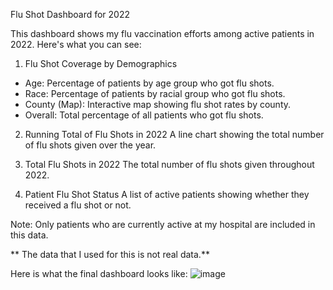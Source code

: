 Flu Shot Dashboard for 2022

This dashboard shows my flu vaccination efforts among active patients in 2022. Here's what you can see:

1. Flu Shot Coverage by Demographics
- Age: Percentage of patients by age group who got flu shots.
- Race: Percentage of patients by racial group who got flu shots.
- County (Map): Interactive map showing flu shot rates by county.
- Overall: Total percentage of all patients who got flu shots.

2. Running Total of Flu Shots in 2022
A line chart showing the total number of flu shots given over the year.

3. Total Flu Shots in 2022
The total number of flu shots given throughout 2022.

4. Patient Flu Shot Status
A list of active patients showing whether they received a flu shot or not.

Note: Only patients who are currently active at my hospital are included in this data.


** The data that I used for this is not real data.**


Here is what the final dashboard looks like:
![image](https://github.com/lwaziri2/Dashboard_tableau/assets/123435528/8512babf-0c1a-438d-beeb-c9b6e0939655)
